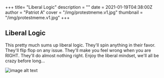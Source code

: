 +++
title= "Liberal Logic"
description = ""
date = 2021-01-19T04:38:00Z
author = "Patriot A"
cover = "/img/protestmeme.v1.jpg"
thumbnail = "/img/protestmeme.v1.jpg"
+++

## Liberal Logic

This pretty much sums up liberal logic. They'll spin anything in their favor. They'll flip flop on any issue. They'll make you feel wrong when you are RIGHT. They'll do almost nothing right. Enjoy the liberal mindset, we'll all be crazy before long...

![image alt text](/img/protestmeme.v1.jpg) 

